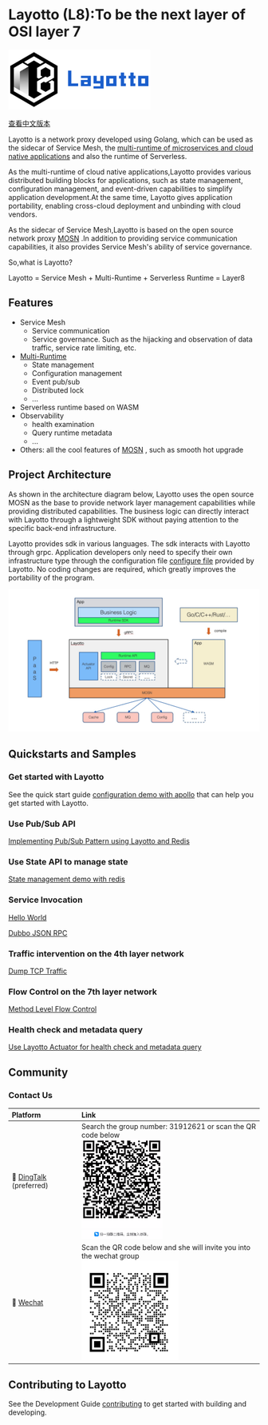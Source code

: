 # Layotto (L8):To be the next layer of OSI layer 7
<img src="/img/logo/grey2-1.svg" height="120px">

[查看中文版本](README-ZH.md)

Layotto is a network proxy developed using Golang, which can be used as the sidecar of Service Mesh, the [multi-runtime of microservices and cloud native applications](https://www.infoq.com/articles/multi-runtime-microservice-architecture/) and also the runtime of Serverless.

As the multi-runtime of cloud native applications,Layotto provides various distributed building blocks for applications, such as state management, configuration management, and event-driven capabilities to simplify application development.At the same time, Layotto gives application portability, enabling cross-cloud deployment and unbinding with cloud vendors.

As the sidecar of Service Mesh,Layotto is based on the open source network proxy [MOSN](https://github.com/mosn/mosn) .In addition to providing service communication capabilities, it also provides Service Mesh's ability of service governance.

So,what is Layotto?

Layotto = Service Mesh + Multi-Runtime + Serverless Runtime = Layer8

## Features

- Service Mesh
    - Service communication
    - Service governance. Such as the hijacking and observation of data traffic, service rate limiting, etc.
- [Multi-Runtime](https://www.infoq.com/articles/multi-runtime-microservice-architecture/)
    - State management
    - Configuration management
    - Event pub/sub
    - Distributed lock
    - ...
- Serverless runtime based on WASM
- Observability
    - health examination
    - Query runtime metadata
    - ...
- Others: all the cool features of [MOSN](https://github.com/mosn/mosn) , such as smooth hot upgrade

## Project Architecture

As shown in the architecture diagram below, Layotto uses the open source MOSN as the base to provide network layer management capabilities while providing distributed capabilities. The business logic can directly interact with Layotto through a lightweight SDK without paying attention to the specific back-end infrastructure.

Layotto provides sdk in various languages. The sdk interacts with Layotto through grpc. Application developers only need to specify their own infrastructure type through the configuration file [configure file](./configs/runtime_config.json) provided by Layotto. No coding changes are required, which greatly improves the portability of the program.

![Architecture](img/runtime-architecture.png)

## Quickstarts and Samples

### Get started with Layotto

See the quick start guide [configuration demo with apollo](docs/en/start/configuration/start-apollo.md) that can help you get started with Layotto.

### Use Pub/Sub API

[Implementing Pub/Sub Pattern using Layotto and Redis](docs/en/start/pubsub/start.md)

### Use State API to manage state

[State management demo with redis](docs/en/start/state/start.md)

### Service Invocation

[Hello World](docs/en/start/rpc/helloworld.md)

[Dubbo JSON RPC](docs/en/start/rpc/dubbo_json_rpc.md)

### Traffic intervention on the 4th layer network

[Dump TCP Traffic](docs/en/start/network_filter/tcpcopy.md)

### Flow Control on the 7th layer network

[Method Level Flow Control](docs/en/start/stream_filter/flow_control.md)

### Health check and metadata query

[Use Layotto Actuator for health check and metadata query](docs/en/start/actuator/start.md)

## Community

### Contact Us

| Platform  | Link        |
|:----------|:------------|
| 💬 [DingTalk](https://www.dingtalk.com/en) (preferred) | Search the group number: 31912621 or scan the QR code below <br> <img src="/img/ding-talk-group-1.png" height="200px">
| 💬 [Wechat](https://www.wechat.com/en/)  | Scan the QR code below and she will invite you into the wechat group <br> <img src="/img/wechat-group.jpg" height="200px">

## Contributing to Layotto

See the Development Guide [contributing](CONTRIBUTING.md) to get started with building and developing.
